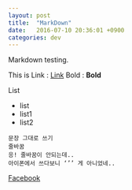 ```yaml
---
layout: post
title:  "MarkDown"
date:   2016-07-10 20:36:01 +0900
categories: dev
---
```

Markdown testing. 

This is Link : [Link](http://softroom.naver.com)
Bold : **Bold**

List
* list
* list1
* list2

```
문장 그대로 쓰기
줄바꿈
응! 줄바꿈이 안되는데.. 
아이폰에서 쓰다보니 ‘’’ 게 아니었네..
```

[Facebook](https://m.facebook.com/softroom75)

<!--stackedit_data:
eyJoaXN0b3J5IjpbMTE5NDY2NDAwNywtMzgwODQwMDAyXX0=
-->
